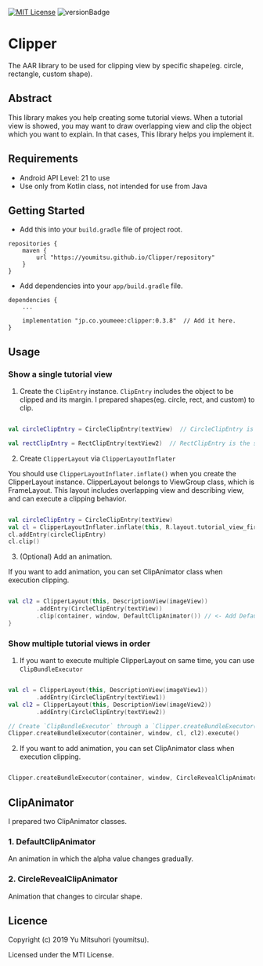 [![MIT License](http://img.shields.io/badge/license-MIT-blue.svg?style=flat)](LICENSE)
![versionBadge](https://img.shields.io/badge/version-0.3.8-green.svg)

# Clipper


The AAR library to be used for clipping view by specific shape(eg. circle, rectangle, custom shape).


## Abstract


This library makes you help creating some tutorial views.
When a tutorial view is showed, you may want to draw overlapping view and clip the object which you want to explain.
In that cases, This library helps you implement it.


## Requirements


- Android API Level: 21 to use
- Use only from Kotlin class, not intended for use from Java


## Getting Started


- Add this into your `build.gradle` file of project root.


```
repositories {
    maven {
        url "https://youmitsu.github.io/Clipper/repository"
    }
}
```


- Add dependencies into your `app/build.gradle` file.

```
dependencies {
    ...
    
    implementation "jp.co.youmeee:clipper:0.3.8"  // Add it here.
}
```


## Usage

### Show a single tutorial view

1. Create the `ClipEntry` instance. `ClipEntry` includes the object to be clipped and its margin. I prepared shapes(eg. circle, rect, and custom) to clip.

```kotlin

val circleClipEntry = CircleClipEntry(textView)  // CircleClipEntry is the subclass of ClipEntry for clipping with a circle shape.

val rectClipEntry = RectClipEntry(textView2)  // RectClipEntry is the subclass of ClipEntry for clipping with a rectangle shape.

```

2. Create `ClipperLayout` via `ClipperLayoutInflater`

You should use `ClipperLayoutInflater.inflate()` when you create the ClipperLayout instance.
ClipperLayout belongs to ViewGroup class, which is FrameLayout. 
This layout includes overlapping view and describing view, and can execute a clipping behavior.


```kotlin

val circleClipEntry = CircleClipEntry(textView)
val cl = ClipperLayoutInflater.inflate(this, R.layout.tutorial_view_first)  // Inflate the ClipperLayout.
cl.addEntry(circleClipEntry)
cl.clip()

```


3. (Optional) Add an animation.

If you want to add animation, you can set ClipAnimator class when execution clipping.

```kotlin

val cl2 = ClipperLayout(this, DescriptionView(imageView))
        .addEntry(CircleClipEntry(textView))
        .clip(container, window, DefaultClipAnimator()) // <- Add DefaultClipAnimator().
}
```

### Show multiple tutorial views in order


1. If you want to execute multiple ClipperLayout on same time, you can use `ClipBundleExecutor`


```kotlin

val cl = ClipperLayout(this, DescriptionView(imageView1))
        .addEntry(CircleClipEntry(textView1))
val cl2 = ClipperLayout(this, DescriptionView(imageView2))
        .addEntry(CircleClipEntry(textView2))

// Create `ClipBundleExecutor` through a `Clipper.createBundleExecutor()` method. To execute clipping, call `execute()` method. 
Clipper.createBundleExecutor(container, window, cl, cl2).execute()  

```

2. If you want to add animation, you can set ClipAnimator class when execution clipping.


```kotlin

Clipper.createBundleExecutor(container, window, CircleRevealClipAnimator(), cl, cl2).execute() 

```


## ClipAnimator

I prepared two ClipAnimator classes.

### 1. DefaultClipAnimator

An animation in which the alpha value changes gradually.


### 2. CircleRevealClipAnimator

Animation that changes to circular shape.


## Licence

Copyright (c) 2019 Yu Mitsuhori (youmitsu).

Licensed under the MTI License.
